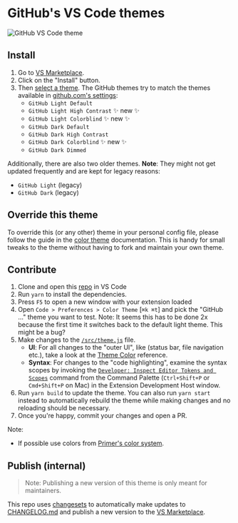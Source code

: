 # GitHub's VS Code themes

![GitHub VS Code theme](https://user-images.githubusercontent.com/378023/132220037-3cd3e777-55a6-445f-9a2e-da6020ebd78d.png)

## Install 

1. Go to [VS Marketplace](https://marketplace.visualstudio.com/items?itemName=GitHub.github-vscode-theme).
2. Click on the "Install" button.
3. Then [select a theme](https://code.visualstudio.com/docs/getstarted/themes#_selecting-the-color-theme). The GitHub themes try to match the themes available in [github.com's settings](https://github.com/settings/appearance):
    - `GitHub Light Default`
    - `GitHub Light High Contrast` ✨ new ✨
    - `GitHub Light Colorblind` ✨ new ✨
    - `GitHub Dark Default`
    - `GitHub Dark High Contrast`
    - `GitHub Dark Colorblind` ✨ new ✨
    - `GitHub Dark Dimmed`

Additionally, there are also two older themes. **Note**: They might not get updated frequently and are kept for legacy reasons:

- `GitHub Light` (legacy)
- `GitHub Dark` (legacy)

## Override this theme

To override this (or any other) theme in your personal config file, please follow the guide in the [color theme](https://code.visualstudio.com/api/extension-guides/color-theme) documentation. This is handy for small tweaks to the theme without having to fork and maintain your own theme. 

## Contribute

1. Clone and open this [repo](https://github.com/primer/github-vscode-theme) in VS Code
2. Run `yarn` to install the dependencies.
3. Press `F5` to open a new window with your extension loaded
4. Open `Code > Preferences > Color Theme` [`⌘k ⌘t`] and pick the "GitHub ..." theme you want to test. Note: It seems this has to be done 2x because the first time it switches back to the default light theme. This might be a bug?
5. Make changes to the [`/src/theme.js`](https://github.com/primer/github-vscode-theme/blob/master/src/theme.js) file.
    - **UI**: For all changes to the "outer UI", like (status bar, file navigation etc.), take a look at the [Theme Color](https://code.visualstudio.com/api/references/theme-color) reference.
    - **Syntax**: For changes to the "code highlighting", examine the syntax scopes by invoking the [`Developer: Inspect Editor Tokens and Scopes`](https://code.visualstudio.com/api/language-extensions/syntax-highlight-guide#scope-inspector) command from the Command Palette (`Ctrl+Shift+P` or `Cmd+Shift+P` on Mac) in the Extension Development Host window.
6. Run `yarn build` to update the theme. You can also run `yarn start` instead to automatically rebuild the theme while making changes and no reloading should be necessary.
7. Once you're happy, commit your changes and open a PR.

Note:

- If possible use colors from [Primer's color system](https://primer.style/primitives/colors).

## Publish (internal)

> Note: Publishing a new version of this theme is only meant for maintainers.

This repo uses [changesets](https://github.com/atlassian/changesets) to automatically make updates to [CHANGELOG.md](https://github.com/primer/github-vscode-theme/blob/main/CHANGELOG.md) and publish a new version to the [VS Marketplace](https://marketplace.visualstudio.com/items?itemName=GitHub.github-vscode-theme).
